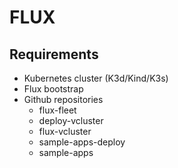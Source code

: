 # FLUX

## Requirements

* Kubernetes cluster (K3d/Kind/K3s)
* Flux bootstrap
* Github repositories
    - flux-fleet
    - deploy-vcluster
    - flux-vcluster
    - sample-apps-deploy
    - sample-apps